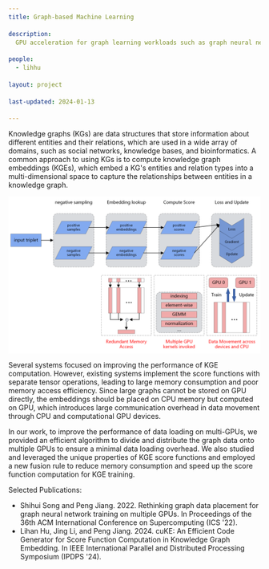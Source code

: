 ```yaml
---
title: Graph-based Machine Learning

description: 
  GPU acceleration for graph learning workloads such as graph neural networks and knowledge graph embedding. 
  
people:
  - lihhu

layout: project

last-updated: 2024-01-13

---
```

Knowledge graphs (KGs) are data structures that store information about different entities and their relations, which are used in a wide array of domains, such as social networks, knowledge bases, and bioinformatics. A common approach to using KGs is to compute knowledge graph embeddings (KGEs), which embed a KG's entities and relation types into a multi-dimensional space to capture the relationships between entities in a knowledge graph. 

<img src="/img/project-images/graph learning.png" alt="Graph pattern mining examples" width="700" style="display: block; margin: 0 auto;"/>

Several systems focused on improving the performance of KGE computation. However, existing systems implement the score functions with separate tensor operations, leading to large memory consumption and poor memory access efficiency. Since large graphs cannot be stored on GPU directly, the embeddings should be placed on CPU memory but computed on GPU, which introduces large communication overhead in data movement through CPU and computational GPU devices.

In our work, to improve the performance of data loading on multi-GPUs, we provided an efficient algorithm to divide and distribute the graph data onto multiple GPUs to ensure a minimal data loading overhead. We also studied and leveraged the unique properties of KGE score functions and employed a new fusion rule to reduce memory consumption and speed up the score function computation for KGE training.


Selected Publications:
- Shihui Song and Peng Jiang. 2022. Rethinking graph data placement for graph neural network training on multiple GPUs. In Proceedings of the 36th ACM International Conference on Supercomputing (ICS '22).
- Lihan Hu, Jing Li, and Peng Jiang. 2024. cuKE: An Efficient Code Generator for Score Function Computation in Knowledge Graph Embedding. In IEEE International Parallel and Distributed Processing Symposium (IPDPS '24).


